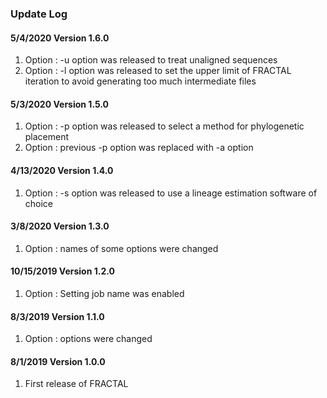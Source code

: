 ### Update Log

<h4> 5/4/2020 Version 1.6.0 </h4>

1. Option : -u option was released to treat unaligned sequences
2. Option : -l option was released to set the upper limit of FRACTAL iteration to avoid generating too much intermediate files

<h4> 5/3/2020 Version 1.5.0 </h4>

1. Option : -p option was released to select a method for phylogenetic placement
2. Option : previous -p option was replaced with -a option

<h4> 4/13/2020 Version 1.4.0 </h4>

1. Option : -s option was released to use a lineage estimation software of choice

<h4> 3/8/2020 Version 1.3.0 </h4>

1. Option : names of some options were changed

<h4> 10/15/2019 Version 1.2.0 </h4>

1. Option : Setting job name was enabled

<h4> 8/3/2019 Version 1.1.0 </h4>

1. Option : options were changed

<h4> 8/1/2019 Version 1.0.0 </h4>

1. First release of FRACTAL